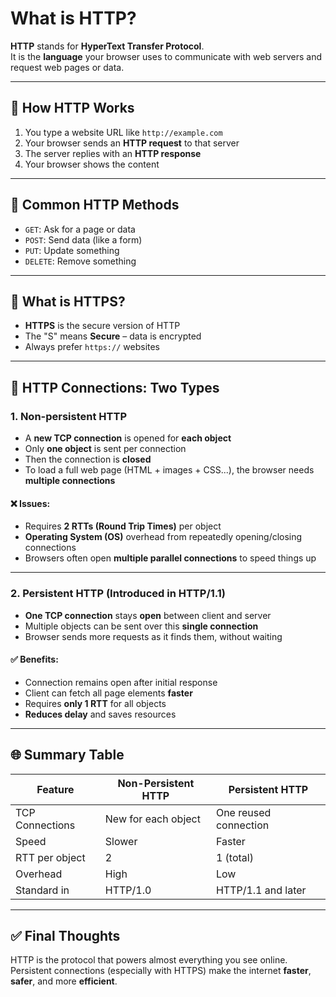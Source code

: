 # What is HTTP?

**HTTP** stands for **HyperText Transfer Protocol**.  
It is the **language** your browser uses to communicate with web servers and request web pages or data.

---

## 💬 How HTTP Works

1. You type a website URL like `http://example.com`
2. Your browser sends an **HTTP request** to that server
3. The server replies with an **HTTP response**
4. Your browser shows the content

---

## 📑 Common HTTP Methods

- `GET`: Ask for a page or data  
- `POST`: Send data (like a form)  
- `PUT`: Update something  
- `DELETE`: Remove something

---

## 🔐 What is HTTPS?

- **HTTPS** is the secure version of HTTP
- The "S" means **Secure** – data is encrypted
- Always prefer `https://` websites

---

## 🔄 HTTP Connections: Two Types

### 1. **Non-persistent HTTP**

- A **new TCP connection** is opened for **each object**
- Only **one object** is sent per connection
- Then the connection is **closed**
- To load a full web page (HTML + images + CSS...), the browser needs **multiple connections**

#### ❌ Issues:
- Requires **2 RTTs (Round Trip Times)** per object
- **Operating System (OS)** overhead from repeatedly opening/closing connections
- Browsers often open **multiple parallel connections** to speed things up

---

### 2. **Persistent HTTP** (Introduced in HTTP/1.1)

- **One TCP connection** stays **open** between client and server
- Multiple objects can be sent over this **single connection**
- Browser sends more requests as it finds them, without waiting

#### ✅ Benefits:
- Connection remains open after initial response
- Client can fetch all page elements **faster**
- Requires **only 1 RTT** for all objects
- **Reduces delay** and saves resources

---

## 🌐 Summary Table

| Feature                | Non-Persistent HTTP      | Persistent HTTP          |
|------------------------|--------------------------|---------------------------|
| TCP Connections        | New for each object      | One reused connection     |
| Speed                  | Slower                   | Faster                    |
| RTT per object         | 2                        | 1 (total)                 |
| Overhead               | High                     | Low                       |
| Standard in            | HTTP/1.0                 | HTTP/1.1 and later        |

---

## ✅ Final Thoughts

HTTP is the protocol that powers almost everything you see online.  
Persistent connections (especially with HTTPS) make the internet **faster**, **safer**, and more **efficient**.


